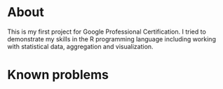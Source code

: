 # About
This is my first project for Google Professional Certification. 
I tried to demonstrate my skills in the R programming language including working with statistical data, aggregation and visualization.


# Known problems

